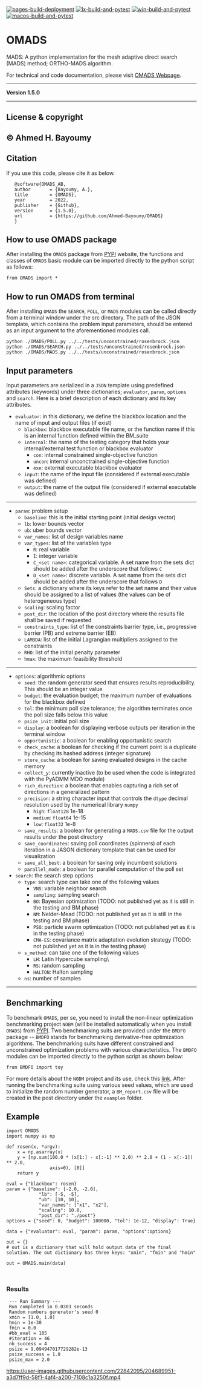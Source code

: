 [![pages-build-deployment](https://github.com/Ahmed-Bayoumy/OMADS/actions/workflows/pages/pages-build-deployment/badge.svg?branch=DEV)](https://github.com/Ahmed-Bayoumy/OMADS/actions/workflows/pages/pages-build-deployment)
[![lx-build-and-pytest](https://github.com/Ahmed-Bayoumy/OMADS/actions/workflows/lx-build-and-tests.yml/badge.svg)](https://github.com/Ahmed-Bayoumy/OMADS/actions/workflows/lx-build-and-tests.yml)
[![win-build-and-pytest](https://github.com/Ahmed-Bayoumy/OMADS/actions/workflows/win-build-and-pytest.yml/badge.svg)](https://github.com/Ahmed-Bayoumy/OMADS/actions/workflows/win-build-and-pytest.yml)
[![macos-build-and-pytest](https://github.com/Ahmed-Bayoumy/OMADS/actions/workflows/macos-build-and-pytest.yml/badge.svg)](https://github.com/Ahmed-Bayoumy/OMADS/actions/workflows/macos-build-and-pytest.yml)

# OMADS
MADS: A python implementation for the mesh adaptive direct search (MADS) method; ORTHO-MADS algorithm.

For technical and code documentation, please visit [OMADS Webpage](https://ahmed-bayoumy.github.io/OMADS/).

---

**Version 1.5.0**

---

## License & copyright

© Ahmed H. Bayoumy 
---

## Citation

If you use this code, please cite it as below.

```pycon
   @software{OMADS_AB,
   author       = {Bayoumy, A.},
   title        = {OMADS},
   year         = 2022,
   publisher    = {Github},
   version      = {1.5.0},
   url          = {https://github.com/Ahmed-Bayoumy/OMADS}
   }
```

## How to use OMADS package

After installing the `OMADS` package from [PYPI](https://pypi.org/) website, the functions and classes of `OMADS` basic 
module can be imported directly to the python script as follows:

```pycon
from OMADS import *
```

## How to run OMADS from terminal
After installing `OMADS` the `SEARCH`, `POLL`, or `MADS` modules can be called directly from a 
terminal window under the src directory. The path of the JSON template, which contains the problem input parameters, 
should be entered as an input argument to the aforementioned modules call. 

```commandline
python ./OMADS/POLL.py ../../tests/unconstrained/rosenbrock.json
python ./OMADS/SEARCH.py ../../tests/unconstrained/rosenbrock.json
python ./OMADS/MADS.py ../../tests/unconstrained/rosenbrock.json
```

## Input parameters
Input parameters are serialized in a `JSON` template using predefined attributes (keywords) under three dictionaries; 
`evaluator`, `param`, `options` and `search`. Here is a brief description of each dictionary and its key attributes.

* `evaluator`: in this dictionary, we define the blackbox location and the name of input and output files (if exist)
  * `blackbox`: blackbox executable file name, or the function name if this is an internal function defined within the BM_suite
  * `internal`: the name of the testing category that holds your internal/external test function or blackbox evaluator
    * `con`: internal constrained single-objective function
    * `uncon`: internal unconctrained single-objective function
    * `exe`: external executable blackbox evaluator
  * `input`: the name of the input file (considered if external executable was defined)
  * `output`: the name of the output file (considered if external executable was defined)
---
* `param`: problem setup
  * `baseline`: this is the initial starting point (initial design vector)
  * `lb`: lower bounds vector
  * `ub`: uber bounds vector
  * `var_names`: list of design variables name
  * `var_types`: list of the variables type
     * `R`: real variable
     * `I`: integer variable
     * `C_<set name>`: categorical variable. A set name from the sets dict should be added after the underscore that follows `C`
     * `D_<set name>`: discrete variable. A set name from the sets dict should be added after the underscore that follows `D`
  * `Sets`: a dictionary where its keys refer to the set name and their value should be assigned to a list of values (the values can be of heterogeneous type)
  * `scaling`: scaling factor
  * `post_dir`: the location of the post directory where the results file shall be saved if requested
  * `constraints_type`: list of the constraints barrier type, i.e., progressive barrier (PB) and extreme barrier (EB)
  * `LAMBDA`: list of the initial Lagrangian multipliers assigned to the constraints
  * `RHO`: list of the initial penalty parameter
  * `hmax`: the maximum feasibility threshold
---
* `options`: algorithmic options
  * `seed`: the random generator seed that ensures results reproducibility. This should be an integer value
  * `budget`: the evaluation budget; the maximum number of evaluations for the blackbox defined
  * `tol`: the minimum poll size tolerance; the algorithm terminates once the poll size falls below this value
  * `psize_init`: initial poll size
  * `display`: a boolean for displaying verbose outputs per iteration in the terminal window
  * `opportunistic`: a boolean for enabling opportunistic search
  * `check_cache`: a boolean for checking if the current point is a duplicate by checking its hashed address (integer signature)
  * `store_cache`: a boolean for saving evaluated designs in the cache memory
  * `collect_y`: currently inactive (to be used when the code is integrated with the PyADMM MDO module)
  * `rich_direction`: a boolean that enables capturing a rich set of directions in a generalized pattern
  * `precision`: a string character input that controls the `dtype` decimal resolution used by the numerical library `numpy`
    * `high`: `float128` 1e-18
    * `medium`: `float64` 1e-15
    * `low`: `float32` 1e-8
  * `save_results`: a boolean for generating a `MADS.csv` file for the output results under the post directory
  * `save_coordinates`: saving poll coordinates (spinners) of each iteration in a JASON dictionary template that can be used for visualization
  * `save_all_best`: a boolean for saving only incumbent solutions
  * `parallel_mode`: a boolean for parallel computation of the poll set
* `search`: the search step options
   * `type`: search type can take one of the following values 
      * `VNS`: variable neighbor search 
      * `sampling`: sampling search
      * `BO`: Bayesian optimization (TODO: not published yet as it is still in the testing and BM phase)
      * `NM`: Nelder-Mead (TODO: not published yet as it is still in the testing and BM phase)
      * `PSO`: particle swarm optimization (TODO: not published yet as it is in the testing phase)
      * `CMA-ES`: covariance matrix adaptation evolution strategy (TODO: not published yet as it is in the testing phase)
   * `s_method`: can take one of the following values
      * `LH`: Latin Hypercube sampling\
      * `RS`: random sampling
      * `HALTON`: Halton sampling
   * `ns`: number of samples
---
  
## Benchmarking

To benchmark `OMADS`, per se, you need to install the non-linear optimization benchmarking project `NOBM` (will be installed automatically when you install `OMADS`) from 
[PYPI](https://pypi.org/).  Two benchmarking suits are provided under the `BMDFO` package -- `BMDFO` stands for 
benchmarking derivative-free optimization algorithms.  The benchmarking suits have different constrained and 
unconstrained optimization problems with various characteristics.  The `BMDFO` modules can be imported directly 
to the python script as shown below: 
```pycon
from BMDFO import toy
```
For more details about the `NOBM` project and its use, check this [link](https://github.com/Ahmed-Bayoumy/NOBM). 
After running the benchmarking suite using various seed values, which are used to initialize the random number generator, 
a `BM_report.csv` file will be created in the post directory under the `examples` folder.

## Example

```pycon
import OMADS
import numpy as np

def rosen(x, *argv):
    x = np.asarray(x)
    y = [np.sum(100.0 * (x[1:] - x[:-1] ** 2.0) ** 2.0 + (1 - x[:-1]) ** 2.0,
                axis=0), [0]]
    return y

eval = {"blackbox": rosen}
param = {"baseline": [-2.0, -2.0],
            "lb": [-5, -5],
            "ub": [10, 10],
            "var_names": ["x1", "x2"],
            "scaling": 10.0,
            "post_dir": "./post"}
options = {"seed": 0, "budget": 100000, "tol": 1e-12, "display": True}

data = {"evaluator": eval, "param": param, "options":options}

out = {}
# out is a dictionary that will hold output data of the final solution. The out dictionary has three keys: "xmin", "fmin" and "hmin"

out = OMADS.main(data)



```

### Results
```text
 --- Run Summary ---
 Run completed in 0.0303 seconds
 Random numbers generator's seed 0
 xmin = [1.0, 1.0]
 hmin = 1e-30
 fmin = 0.0
 #bb_eval = 185
 #iteration = 46
 nb_success = 4
 psize = 9.094947017729282e-13
 psize_success = 1.0
 psize_max = 2.0
```


https://user-images.githubusercontent.com/22842095/204689951-a3d7ff9d-58f1-4af4-a200-7108c1a3250f.mp4


